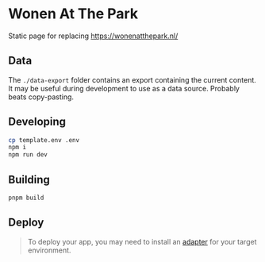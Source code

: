 # Wonen At The Park

Static page for replacing https://wonenatthepark.nl/

## Data

The `./data-export` folder contains an export containing the current content.
It may be useful during development to use as a data source.
Probably beats copy-pasting.

## Developing

```bash
cp template.env .env
npm i
npm run dev
```

## Building

```bash
pnpm build
```

## Deploy

> To deploy your app, you may need to install an [adapter](https://kit.svelte.dev/docs/adapters) for your target environment.
